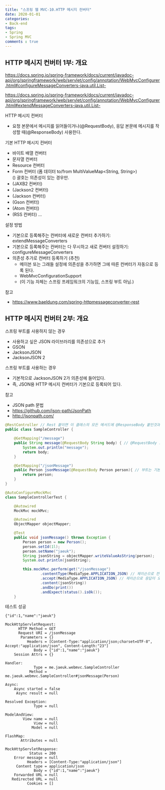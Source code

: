 ```yaml
---  
title: "스프링 웹 MVC-10.HTTP 메시지 컨버터"
date: 2020-01-01
categories: 
- Back-end
tags:
- Spring 
- Spring MVC
comments : true
---
```


## HTTP 메시지 컨버터 1부: 개요

https://docs.spring.io/spring-framework/docs/current/javadoc-api/org/springframework/web/servlet/config/annotation/WebMvcConfigurer.html#configureMessageConverters-java.util.List-

https://docs.spring.io/spring-framework/docs/current/javadoc-api/org/springframework/web/servlet/config/annotation/WebMvcConfigurer.html#extendMessageConverters-java.util.List-

HTTP 메시지 컨버터
- 요청 본문에서 메시지를 읽어들이거나(@RequestBody), 응답 본문에 메시지를 작성할 때(@ResponseBody) 사용한다.

기본 HTTP 메시지 컨버터
- 바이트 배열 컨버터
- 문자열 컨버터
- Resource 컨버터
- Form 컨버터 (폼 데이터 to/from MultiValueMap<String, String>)        
() 괄호는 의존성이 있는 경우만.
- (JAXB2 컨버터)
- (Jackson2 컨버터)
- (Jackson 컨버터)
- (Gson 컨버터)
- (Atom 컨버터)
- (RSS 컨버터)
...

설정 방법
- 기본으로 등록해주는 컨버터에 새로운 컨버터 추가하기: extendMessageConverters
- 기본으로 등록해주는 컨버터는 다 무시하고 새로 컨버터 설정하기: configureMessageConverters
- 의존성 추가로 컨버터 등록하기 (추천)
  - 메이븐 또는 그래들 설정에 의존성을 추가하면 그에 따른 컨버터가 자동으로 등록 된다.
  - WebMvcConfigurationSupport
  - (이 기능 자체는 스프링 프레임워크의 기능임, 스프링 부트 아님.)

참고
- https://www.baeldung.com/spring-httpmessageconverter-rest


## HTTP 메시지 컨버터 2부: 개요
스프링 부트를 사용하지 않는 경우
- 사용하고 싶은 JSON 라이브러리를 의존성으로 추가
- GSON
- JacksonJSON
- JacksonJSON 2

스프링 부트를 사용하는 경우
- 기본적으로 JacksonJSON 2가 의존성에 들어있다.
- 즉, JSON용 HTTP 메시지 컨버터가 기본으로 등록되어 있다.

참고
- JSON path 문법
- https://github.com/json-path/JsonPath
- http://jsonpath.com/

~~~java
@RestController // Rest 붙이면 이 클래스의 모든 메서드에 @ResponseBody 붙인것과 동일
public class SampleController {

    @GetMapping("/message")
    public String message(@RequestBody String body) { // @RequestBody 요청시 본문에 들어있는 메세지를 HTTP 메세지 컨버터를 사용해서 컨버전을 한다.
        System.out.println("message");
        return body;
    }

    @GetMapping("/jsonMessage")
    public Person jsonMessage(@RequestBody Person person){ // 부트는 기본적으로 jackson2가 제공하는 objectMapper 사용해서 컨버전
        return person;
    }
}
~~~

~~~java
@AutoConfigureMockMvc
class SampleControllerTest {

    @Autowired
    MockMvc mockMvc;

    @Autowired
    ObjectMapper objectMapper;

    @Test
    public void jsonMessage() throws Exception {
        Person person = new Person();
        person.setId(1l);
        person.setName("jaeuk");
        String jsonString = objectMapper.writeValueAsString(person);
        System.out.println(jsonString);

        this.mockMvc.perform(get("/jsonMessage")
                .contentType(MediaType.APPLICATION_JSON) // 제이슨으로 컨텐츠를 보낼거고
                .accept(MediaType.APPLICATION_JSON) // 제이슨으로 응답이 오길 바란다.
                .content(jsonString))
                .andDo(print())
                .andExpect(status().isOk());
    }
~~~

테스트 성공
~~~
{"id":1,"name":"jaeuk"}

MockHttpServletRequest:
      HTTP Method = GET
      Request URI = /jsonMessage
       Parameters = {}
          Headers = [Content-Type:"application/json;charset=UTF-8", Accept:"application/json", Content-Length:"23"]
             Body = {"id":1,"name":"jaeuk"}
    Session Attrs = {}

Handler:
             Type = me.jaeuk.webmvc.SampleController
           Method = me.jaeuk.webmvc.SampleController#jsonMessage(Person)

Async:
    Async started = false
     Async result = null

Resolved Exception:
             Type = null

ModelAndView:
        View name = null
             View = null
            Model = null

FlashMap:
       Attributes = null

MockHttpServletResponse:
           Status = 200
    Error message = null
          Headers = [Content-Type:"application/json"]
     Content type = application/json
             Body = {"id":1,"name":"jaeuk"}
    Forwarded URL = null
   Redirected URL = null
          Cookies = []
~~~

